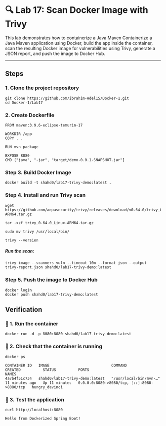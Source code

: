# 🔍 Lab 17: Scan Docker Image with Trivy

This lab demonstrates how to containerize a Java Maven Containerize a Java Maven application using Docker, build the app inside the container, scan the resulting Docker image for vulnerabilities using Trivy, generate a JSON report, and push the image to Docker Hub.


---

## Steps

### 1. Clone the project repository

```
git clone https://github.com/ibrahim-Adel15/Docker-1.git
cd Docker-1/Lab17
```

### 2. Create Dockerfile 

```
FROM maven:3.9.6-eclipse-temurin-17

WORKDIR /app
COPY . .

RUN mvn package 

EXPOSE 8080
CMD ["java", "-jar", "target/demo-0.0.1-SNAPSHOT.jar"]
```

###  Step 3. Build Docker Image

```
docker build -t shahd0/lab17-trivy-demo:latest .
```

###  Step 4. Install and run Trivy scan

```
wget https://github.com/aquasecurity/trivy/releases/download/v0.64.0/trivy_0.64.0_Linux-ARM64.tar.gz

tar -xzf trivy_0.64.0_Linux-ARM64.tar.gz

sudo mv trivy /usr/local/bin/

trivy --version 
```
##### Run the scan:

```
trivy image --scanners vuln --timeout 10m --format json --output trivy-report.json shahd0/lab17-trivy-demo:latest
```

### Step 5. Push the image to Docker Hub

```
docker login
docker push shahd0/lab17-trivy-demo:latest
```

## Verification 

### 🔹 1. Run the container

```
docker run -d -p 8080:8080 shahd0/lab17-trivy-demo:latest
```
### 🔹 2. Check that the container is running

```
docker ps
```

```
CONTAINER ID   IMAGE                            COMMAND                  CREATED          STATUS          PORTS                                         NAMES
4a7b4f51c734   shahd0/lab17-trivy-demo:latest   "/usr/local/bin/mvn-…"   11 minutes ago   Up 11 minutes   0.0.0.0:8080->8080/tcp, [::]:8080->8080/tcp   hungry_davinci
```

### 🔹 3. Test the application

```
curl http://localhost:8080
```

```
Hello from Dockerized Spring Boot!
```
